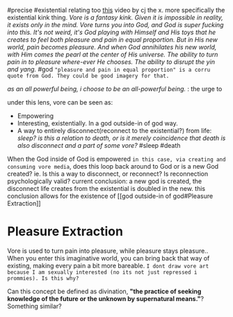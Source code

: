 #precise #existential 
relating too [this](https://www.youtube.com/watch?v=GZg_36utl2w&ab_channel=CJTheX) video by cj the x. more specifically the existential kink thing.
*Vore is a fantasy kink. Given it is impossible in reality, it exists only in the mind. Vore turns you into God, and God is super fucking into this. It's not weird, it's God playing with Himself and His toys that he creates to feel both pleasure and pain in equal proportion. But in His new world, pain becomes pleasure. And when God annihilates his new world, with Him comes the pearl at the center of His universe. The ability to turn pain in to pleasure where-ever He chooses. The ability to disrupt the yin and yang.* #god `"pleasure and pain in equal proportion" is a corru quote from God. They could be good imagery for that.`

*as an all powerful being, i choose to be an all-powerful being.* : the urge to

under this lens, vore can be seen as:
- Empowering
- Interesting, existentially. In a god outside-in of god way.
- A way to entirely disconnect(reconnect to the existential?) from life: *sleep?* *is this a relation to death, or is it merely coincidence that death is also disconnect and a part of some vore?* #sleep #death

When the God inside of God is empowered `in this case, via creating and consuming vore media`, does this loop back around to God or is a new God created? ie. Is this a way to disconnect, or reconnect? Is reconnection psychologically valid?
	 current conclusion: a new god is created, the disconnect life creates from the existential is doubled in the new. this conclusion allows for the existence of [[god outside-in of god#Pleasure Extraction]]

# Pleasure Extraction
Vore is used to turn pain into pleasure, while pleasure stays pleasure.. When you enter this imaginative world, you can bring back that way of existing, making every pain a bit more bareable. `I dont draw vore art because I am sexually interested (no its not just repressed i prommies). Is this why?`

Can this concept be defined as divination, **"the practice of seeking knowledge of the future or the unknown by supernatural means."**? Something similar?
